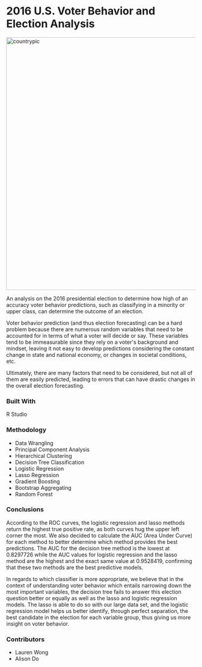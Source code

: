 # 2016 U.S. Voter Behavior and Election Analysis

<img width="673" alt="countrypic" src="https://user-images.githubusercontent.com/30671201/60775770-4c4e6980-a0db-11e9-97b9-dbc0750428ae.png">

An analysis on the 2016 presidential election to determine how high of an accuracy voter behavior predictions, such as classifying in a minority or upper class, can determine the outcome of an election. 

Voter behavior prediction (and thus election forecasting) can be a hard problem because there are numerous
random variables that need to be accounted for in terms of what a voter will decide or say. These variables tend to be immeasurable since they rely on a voter's background and mindset, leaving it not easy to develop predictions considering the constant change in state and national economy, or changes in societal conditions, etc.

Ultimately, there are many factors that need to be considered, but not all of them are easily predicted, leading to errors that can have drastic changes in the overall election forecasting.

### Built With
R Studio 

### Methodology
* Data Wrangling
* Principal Component Analysis
* Hierarchical Clustering
* Decision Tree Classification
* Logistic Regression
* Lasso Regression
* Gradient Boosting
* Bootstrap Aggregating
* Random Forest 

### Conclusions
According to the ROC curves, the logistic regression and lasso methods return the highest true positive rate,
as both curves hug the upper left corner the most. We also decided to calculate the AUC (Area Under
Curve) for each method to better determine which method provides the best predictions. The AUC for the
decision tree method is the lowest at 0.8297726 while the AUC values for logistic regression and the lasso
method are the highest and the exact same value at 0.9528419, confirming that these two methods are the
best predictive models.

In regards to which classifier is more appropriate, we believe that in the context of understanding voter
behavior which entails narrowing down the most important variables, the decision tree fails to answer this
election question better or equally as well as the lasso and logistic regression models. The lasso is able to
do so with our large data set, and the logistic regression model helps us better identify, through perfect
separation, the best candidate in the election for each variable group, thus giving us more insight on voter
behavior.

### Contributors
* Lauren Wong
* Alison Do
